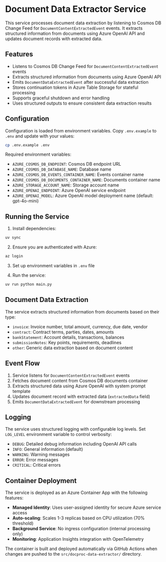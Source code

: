 # Document Data Extractor Service

This service processes document data extraction by listening to Cosmos DB Change Feed for `DocumentContentExtractedEvent` events. It extracts structured information from documents using Azure OpenAI API and updates document records with extracted data.

## Features

- Listens to Cosmos DB Change Feed for `DocumentContentExtractedEvent` events
- Extracts structured information from documents using Azure OpenAI API
- Emits `DocumentDataExtractedEvent` after successful data extraction
- Stores continuation tokens in Azure Table Storage for stateful processing
- Supports graceful shutdown and error handling
- Uses structured outputs to ensure consistent data extraction results

## Configuration

Configuration is loaded from environment variables. Copy `.env.example` to `.env` and update with your values:

```bash
cp .env.example .env
```

Required environment variables:
- `AZURE_COSMOS_DB_ENDPOINT`: Cosmos DB endpoint URL
- `AZURE_COSMOS_DB_DATABASE_NAME`: Database name
- `AZURE_COSMOS_DB_EVENTS_CONTAINER_NAME`: Events container name
- `AZURE_COSMOS_DB_DOCUMENTS_CONTAINER_NAME`: Documents container name
- `AZURE_STORAGE_ACCOUNT_NAME`: Storage account name
- `AZURE_OPENAI_ENDPOINT`: Azure OpenAI service endpoint
- `AZURE_OPENAI_MODEL`: Azure OpenAI model deployment name (default: gpt-4o-mini)

## Running the Service

1. Install dependencies:
```bash
uv sync
```

2. Ensure you are authenticated with Azure:
```bash
az login
```

3. Set up environment variables in `.env` file

4. Run the service:
```bash
uv run python main.py
```

## Document Data Extraction

The service extracts structured information from documents based on their type:
- `invoice`: Invoice number, total amount, currency, due date, vendor
- `contract`: Contract terms, parties, dates, amounts
- `bankStatement`: Account details, transactions, balances
- `submissionNotes`: Key points, requirements, deadlines
- `other`: Generic data extraction based on document content

## Event Flow

1. Service listens for `DocumentContentExtractedEvent` events
2. Fetches document content from Cosmos DB documents container
3. Extracts structured data using Azure OpenAI with system prompt template
4. Updates document record with extracted data (`extractedData` field)
5. Emits `DocumentDataExtractedEvent` for downstream processing

## Logging

The service uses structured logging with configurable log levels. Set `LOG_LEVEL` environment variable to control verbosity:
- `DEBUG`: Detailed debug information including OpenAI API calls
- `INFO`: General information (default)
- `WARNING`: Warning messages
- `ERROR`: Error messages
- `CRITICAL`: Critical errors

## Container Deployment

The service is deployed as an Azure Container App with the following features:
- **Managed Identity**: Uses user-assigned identity for secure Azure service access
- **Auto-scaling**: Scales 1-3 replicas based on CPU utilization (70% threshold)
- **Background Service**: No ingress configuration (internal processing only)
- **Monitoring**: Application Insights integration with OpenTelemetry

The container is built and deployed automatically via GitHub Actions when changes are pushed to the `src/docproc-data-extractor/` directory.